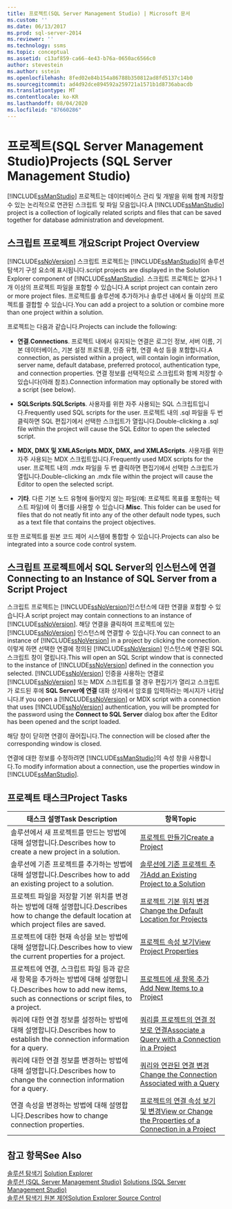 ```yaml
---
title: 프로젝트(SQL Server Management Studio) | Microsoft 문서
ms.custom: ''
ms.date: 06/13/2017
ms.prod: sql-server-2014
ms.reviewer: ''
ms.technology: ssms
ms.topic: conceptual
ms.assetid: c13af859-ca66-4e43-b76a-0650ac6566c0
author: stevestein
ms.author: sstein
ms.openlocfilehash: 8fed02e84b154a86788b350812ad8fd5137c14b0
ms.sourcegitcommit: ad4d92dce894592a259721a1571b1d8736abacdb
ms.translationtype: MT
ms.contentlocale: ko-KR
ms.lasthandoff: 08/04/2020
ms.locfileid: "87660286"
---
```

# <a name="projects-sql-server-management-studio"></a><span data-ttu-id="dc3ba-102">프로젝트(SQL Server Management Studio)</span><span class="sxs-lookup"><span data-stu-id="dc3ba-102">Projects (SQL Server Management Studio)</span></span>
  <span data-ttu-id="dc3ba-103">[!INCLUDE[ssManStudio](../../includes/ssmanstudio-md.md)] 프로젝트는 데이터베이스 관리 및 개발을 위해 함께 저장할 수 있는 논리적으로 연관된 스크립트 및 파일 모음입니다.</span><span class="sxs-lookup"><span data-stu-id="dc3ba-103">A [!INCLUDE[ssManStudio](../../includes/ssmanstudio-md.md)] project is a collection of logically related scripts and files that can be saved together for database administration and development.</span></span>  
  
## <a name="script-project-overview"></a><span data-ttu-id="dc3ba-104">스크립트 프로젝트 개요</span><span class="sxs-lookup"><span data-stu-id="dc3ba-104">Script Project Overview</span></span>  
 [!INCLUDE[ssNoVersion](../../includes/ssnoversion-md.md)] <span data-ttu-id="dc3ba-105">스크립트 프로젝트는 [!INCLUDE[ssManStudio](../../includes/ssmanstudio-md.md)]의 솔루션 탐색기 구성 요소에 표시됩니다.</span><span class="sxs-lookup"><span data-stu-id="dc3ba-105">script projects are displayed in the Solution Explorer component of [!INCLUDE[ssManStudio](../../includes/ssmanstudio-md.md)].</span></span> <span data-ttu-id="dc3ba-106">스크립트 프로젝트는 없거나 1개 이상의 프로젝트 파일을 포함할 수 있습니다.</span><span class="sxs-lookup"><span data-stu-id="dc3ba-106">A script project can contain zero or more project files.</span></span> <span data-ttu-id="dc3ba-107">프로젝트를 솔루션에 추가하거나 솔루션 내에서 둘 이상의 프로젝트를 결합할 수 있습니다.</span><span class="sxs-lookup"><span data-stu-id="dc3ba-107">You can add a project to a solution or combine more than one project within a solution.</span></span>  
  
 <span data-ttu-id="dc3ba-108">프로젝트는 다음과 같습니다.</span><span class="sxs-lookup"><span data-stu-id="dc3ba-108">Projects can include the following:</span></span>  
  
-   <span data-ttu-id="dc3ba-109">**연결**.</span><span class="sxs-lookup"><span data-stu-id="dc3ba-109">**Connections**.</span></span> <span data-ttu-id="dc3ba-110">프로젝트 내에서 유지되는 연결은 로그인 정보, 서버 이름, 기본 데이터베이스, 기본 설정 프로토콜, 인증 유형, 연결 속성 등을 포함합니다.</span><span class="sxs-lookup"><span data-stu-id="dc3ba-110">A connection, as persisted within a project, will contain login information, server name, default database, preferred protocol, authentication type, and connection properties.</span></span> <span data-ttu-id="dc3ba-111">연결 정보를 선택적으로 스크립트와 함께 저장할 수 있습니다(아래 참조).</span><span class="sxs-lookup"><span data-stu-id="dc3ba-111">Connection information may optionally be stored with a script (see below).</span></span>  
  
-   <span data-ttu-id="dc3ba-112">**SQLScripts**.</span><span class="sxs-lookup"><span data-stu-id="dc3ba-112">**SQLScripts**.</span></span> <span data-ttu-id="dc3ba-113">사용자를 위한 자주 사용되는 SQL 스크립트입니다.</span><span class="sxs-lookup"><span data-stu-id="dc3ba-113">Frequently used SQL scripts for the user.</span></span> <span data-ttu-id="dc3ba-114">프로젝트 내의 .sql 파일을 두 번 클릭하면 SQL 편집기에서 선택한 스크립트가 열립니다.</span><span class="sxs-lookup"><span data-stu-id="dc3ba-114">Double-clicking a .sql file within the project will cause the SQL Editor to open the selected script.</span></span>  
  
-   <span data-ttu-id="dc3ba-115">**MDX, DMX 및 XMLAScripts**.</span><span class="sxs-lookup"><span data-stu-id="dc3ba-115">**MDX, DMX, and XMLAScripts**.</span></span> <span data-ttu-id="dc3ba-116">사용자를 위한 자주 사용되는 MDX 스크립트입니다.</span><span class="sxs-lookup"><span data-stu-id="dc3ba-116">Frequently used MDX scripts for the user.</span></span> <span data-ttu-id="dc3ba-117">프로젝트 내의 .mdx 파일을 두 번 클릭하면 편집기에서 선택한 스크립트가 열립니다.</span><span class="sxs-lookup"><span data-stu-id="dc3ba-117">Double-clicking an .mdx file within the project will cause the Editor to open the selected script.</span></span>  
  
-   <span data-ttu-id="dc3ba-118">**기타**. 다른 기본 노드 유형에 들어맞지 않는 파일(예: 프로젝트 목표를 포함하는 텍스트 파일)에 이 폴더를 사용할 수 있습니다.</span><span class="sxs-lookup"><span data-stu-id="dc3ba-118">**Misc**. This folder can be used for files that do not neatly fit into any of the other default node types, such as a text file that contains the project objectives.</span></span>  
  
 <span data-ttu-id="dc3ba-119">또한 프로젝트를 원본 코드 제어 시스템에 통합할 수 있습니다.</span><span class="sxs-lookup"><span data-stu-id="dc3ba-119">Projects can also be integrated into a source code control system.</span></span>  
  
## <a name="connecting-to-an-instance-of-sql-server-from-a-script-project"></a><span data-ttu-id="dc3ba-120">스크립트 프로젝트에서 SQL Server의 인스턴스에 연결</span><span class="sxs-lookup"><span data-stu-id="dc3ba-120">Connecting to an Instance of SQL Server from a Script Project</span></span>  
 <span data-ttu-id="dc3ba-121">스크립트 프로젝트는 [!INCLUDE[ssNoVersion](../../includes/ssnoversion-md.md)]인스턴스에 대한 연결을 포함할 수 있습니다.</span><span class="sxs-lookup"><span data-stu-id="dc3ba-121">A script project may contain connections to an instance of [!INCLUDE[ssNoVersion](../../includes/ssnoversion-md.md)].</span></span> <span data-ttu-id="dc3ba-122">해당 연결을 클릭하여 프로젝트에 있는 [!INCLUDE[ssNoVersion](../../includes/ssnoversion-md.md)] 인스턴스에 연결할 수 있습니다.</span><span class="sxs-lookup"><span data-stu-id="dc3ba-122">You can connect to an instance of [!INCLUDE[ssNoVersion](../../includes/ssnoversion-md.md)] in a project by clicking the connection.</span></span> <span data-ttu-id="dc3ba-123">이렇게 하면 선택한 연결에 정의된 [!INCLUDE[ssNoVersion](../../includes/ssnoversion-md.md)] 인스턴스에 연결된 SQL 스크립트 창이 열립니다.</span><span class="sxs-lookup"><span data-stu-id="dc3ba-123">This will open an SQL Script window that is connected to the instance of [!INCLUDE[ssNoVersion](../../includes/ssnoversion-md.md)] defined in the connection you selected.</span></span> <span data-ttu-id="dc3ba-124">[!INCLUDE[ssNoVersion](../../includes/ssnoversion-md.md)] 인증을 사용하는 연결로 [!INCLUDE[ssNoVersion](../../includes/ssnoversion-md.md)] 또는 MDX 스크립트를 열 경우 편집기가 열리고 스크립트가 로드된 후에 **SQL Server에 연결** 대화 상자에서 암호를 입력하라는 메시지가 나타납니다.</span><span class="sxs-lookup"><span data-stu-id="dc3ba-124">If you open a [!INCLUDE[ssNoVersion](../../includes/ssnoversion-md.md)] or MDX script with a connection that uses [!INCLUDE[ssNoVersion](../../includes/ssnoversion-md.md)] authentication, you will be prompted for the password using the **Connect to SQL Server** dialog box after the Editor has been opened and the script loaded.</span></span>  
  
 <span data-ttu-id="dc3ba-125">해당 창이 닫히면 연결이 끊어집니다.</span><span class="sxs-lookup"><span data-stu-id="dc3ba-125">The connection will be closed after the corresponding window is closed.</span></span>  
  
 <span data-ttu-id="dc3ba-126">연결에 대한 정보를 수정하려면 [!INCLUDE[ssManStudio](../../includes/ssmanstudio-md.md)]의 속성 창을 사용합니다.</span><span class="sxs-lookup"><span data-stu-id="dc3ba-126">To modify information about a connection, use the properties window in [!INCLUDE[ssManStudio](../../includes/ssmanstudio-md.md)].</span></span>  
  
## <a name="project-tasks"></a><span data-ttu-id="dc3ba-127">프로젝트 태스크</span><span class="sxs-lookup"><span data-stu-id="dc3ba-127">Project Tasks</span></span>  
  
|<span data-ttu-id="dc3ba-128">태스크 설명</span><span class="sxs-lookup"><span data-stu-id="dc3ba-128">Task Description</span></span>|<span data-ttu-id="dc3ba-129">항목</span><span class="sxs-lookup"><span data-stu-id="dc3ba-129">Topic</span></span>|  
|----------------------|-----------|  
|<span data-ttu-id="dc3ba-130">솔루션에서 새 프로젝트를 만드는 방법에 대해 설명합니다.</span><span class="sxs-lookup"><span data-stu-id="dc3ba-130">Describes how to create a new project in a solution.</span></span>|[<span data-ttu-id="dc3ba-131">프로젝트 만들기</span><span class="sxs-lookup"><span data-stu-id="dc3ba-131">Create a Project</span></span>](create-a-project.md)|  
|<span data-ttu-id="dc3ba-132">솔루션에 기존 프로젝트를 추가하는 방법에 대해 설명합니다.</span><span class="sxs-lookup"><span data-stu-id="dc3ba-132">Describes how to add an existing project to a solution.</span></span>|[<span data-ttu-id="dc3ba-133">솔루션에 기존 프로젝트 추가</span><span class="sxs-lookup"><span data-stu-id="dc3ba-133">Add an Existing Project to a Solution</span></span>](add-an-existing-project-to-a-solution.md)|  
|<span data-ttu-id="dc3ba-134">프로젝트 파일을 저장할 기본 위치를 변경하는 방법에 대해 설명합니다.</span><span class="sxs-lookup"><span data-stu-id="dc3ba-134">Describes how to change the default location at which project files are saved.</span></span>|[<span data-ttu-id="dc3ba-135">프로젝트 기본 위치 변경</span><span class="sxs-lookup"><span data-stu-id="dc3ba-135">Change the Default Location for Projects</span></span>](change-the-default-location-for-projects.md)|  
|<span data-ttu-id="dc3ba-136">프로젝트에 대한 현재 속성을 보는 방법에 대해 설명합니다.</span><span class="sxs-lookup"><span data-stu-id="dc3ba-136">Describes how to view the current properties for a project.</span></span>|[<span data-ttu-id="dc3ba-137">프로젝트 속성 보기</span><span class="sxs-lookup"><span data-stu-id="dc3ba-137">View Project Properties</span></span>](view-project-properties.md)|  
|<span data-ttu-id="dc3ba-138">프로젝트에 연결, 스크립트 파일 등과 같은 새 항목을 추가하는 방법에 대해 설명합니다.</span><span class="sxs-lookup"><span data-stu-id="dc3ba-138">Describes how to add new items, such as connections or script files, to a project.</span></span>|[<span data-ttu-id="dc3ba-139">프로젝트에 새 항목 추가</span><span class="sxs-lookup"><span data-stu-id="dc3ba-139">Add New Items to a Project</span></span>](add-new-items-to-a-project.md)|  
|<span data-ttu-id="dc3ba-140">쿼리에 대한 연결 정보를 설정하는 방법에 대해 설명합니다.</span><span class="sxs-lookup"><span data-stu-id="dc3ba-140">Describes how to establish the connection information for a query.</span></span>|[<span data-ttu-id="dc3ba-141">쿼리를 프로젝트의 연결 정보로 연결</span><span class="sxs-lookup"><span data-stu-id="dc3ba-141">Associate a Query with a Connection in a Project</span></span>](associate-a-query-with-a-connection-in-a-project.md)|  
|<span data-ttu-id="dc3ba-142">쿼리에 대한 연결 정보를 변경하는 방법에 대해 설명합니다.</span><span class="sxs-lookup"><span data-stu-id="dc3ba-142">Describes how to change the connection information for a query.</span></span>|[<span data-ttu-id="dc3ba-143">쿼리와 연관된 연결 변경</span><span class="sxs-lookup"><span data-stu-id="dc3ba-143">Change the Connection Associated with a Query</span></span>](change-the-connection-associated-with-a-query.md)|  
|<span data-ttu-id="dc3ba-144">연결 속성을 변경하는 방법에 대해 설명합니다.</span><span class="sxs-lookup"><span data-stu-id="dc3ba-144">Describes how to change connection properties.</span></span>|[<span data-ttu-id="dc3ba-145">프로젝트의 연결 속성 보기 및 변경</span><span class="sxs-lookup"><span data-stu-id="dc3ba-145">View or Change the Properties of a Connection in a Project</span></span>](view-or-change-the-properties-of-a-connection-in-a-project.md)|  
  
## <a name="see-also"></a><span data-ttu-id="dc3ba-146">참고 항목</span><span class="sxs-lookup"><span data-stu-id="dc3ba-146">See Also</span></span>  
 <span data-ttu-id="dc3ba-147">[솔루션 탐색기](solution-explorer.md) </span><span class="sxs-lookup"><span data-stu-id="dc3ba-147">[Solution Explorer](solution-explorer.md) </span></span>  
 <span data-ttu-id="dc3ba-148">[솔루션 &#40;SQL Server Management Studio&#41;](solutions-sql-server-management-studio.md) </span><span class="sxs-lookup"><span data-stu-id="dc3ba-148">[Solutions &#40;SQL Server Management Studio&#41;](solutions-sql-server-management-studio.md) </span></span>  
 [<span data-ttu-id="dc3ba-149">솔루션 탐색기 원본 제어</span><span class="sxs-lookup"><span data-stu-id="dc3ba-149">Solution Explorer Source Control</span></span>](../../database-engine/solution-explorer-source-control.md)  
  
  
